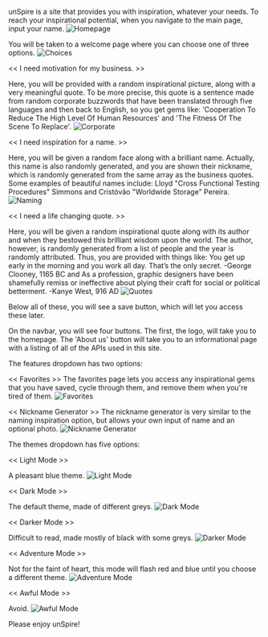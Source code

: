 unSpire is a site that provides you with inspiration, whatever your needs.
To reach your inspirational potential, when you navigate to the main page, input your name.
![Homepage](/images/homepage.png)

You will be taken to a welcome page where you can choose one of three options.
![Choices](/images/choices.png?raw=true "Choices")

<< I need motivation for my business. >>

Here, you will be provided with a random inspirational picture, along with a very meaningful quote.
To be more precise, this quote is a sentence made from random corporate buzzwords that have been translated through five languages and then back to English, so you get gems like:
'Cooperation To Reduce The High Level Of Human Resources'
and
'The Fitness Of The Scene To Replace'.
![Corporate](/images/corporate.png?raw=true "Corporate")

<< I need inspiration for a name. >>

Here, you will be given a random face along with a brilliant name.
Actually, this name is also randomly generated, and you are shown their nickname, which is randomly generated from the same array as the business quotes. Some examples of beautiful names include:
Lloyd "Cross Functional Testing Procedures" Simmons
and
Cristóvão "Worldwide Storage" Pereira.
![Naming](/images/naming.png?raw=true "Naming")

<< I need a life changing quote. >>

Here, you will be given a random inspirational quote along with its author and when they bestowed this brilliant wisdom upon the world.
The author, however, is randomly generated from a list of people and the year is randomly attributed. Thus, you are provided with things like:
You get up early in the morning and you work all day. That’s the only secret.
-George Clooney, 1165 BC
and
As a profession, graphic designers have been shamefully remiss or ineffective about plying their craft for social or political betterment.
-Kanye West, 916 AD
![Quotes](/images/quote.png?raw=true "Quotes")

Below all of these, you will see a save button, which will let you access these later.

On the navbar, you will see four buttons. The first, the logo, will take you to the homepage.
The 'About us' button will take you to an informational page with a listing of all of the APIs used in this site.

The features dropdown has two options:

<< Favorites >>
The favorites page lets you access any inspirational gems that you have saved, cycle through them, and remove them when you're tired of them.
![Favorites](/images/favorites.png?raw=true "Favorites")

<< Nickname Generator >>
The nickname generator is very similar to the naming inspiration option, but allows your own input of name and an optional photo.
![Nickname Generator](/images/nickname.png?raw=true "Nickname Generator")

The themes dropdown has five options:

<< Light Mode >>

A pleasant blue theme.
![Light Mode](/images/lightmode.png?raw=true "Light Mode")

<< Dark Mode >>

The default theme, made of different greys.
![Dark Mode](/images/darkmode.png?raw=true "Dark Mode")

<< Darker Mode >>

Difficult to read, made mostly of black with some greys.
![Darker Mode](/images/darkermode.png?raw=true "Darker Mode")

<< Adventure Mode >>

Not for the faint of heart, this mode will flash red and blue until you choose a different theme.
![Adventure Mode](/images/adventuremode.png?raw=true "Adventure Mode")

<< Awful Mode >>

Avoid.
![Awful Mode](/images/awfulmode.png?raw=true "Awful Mode")

Please enjoy unSpire!
